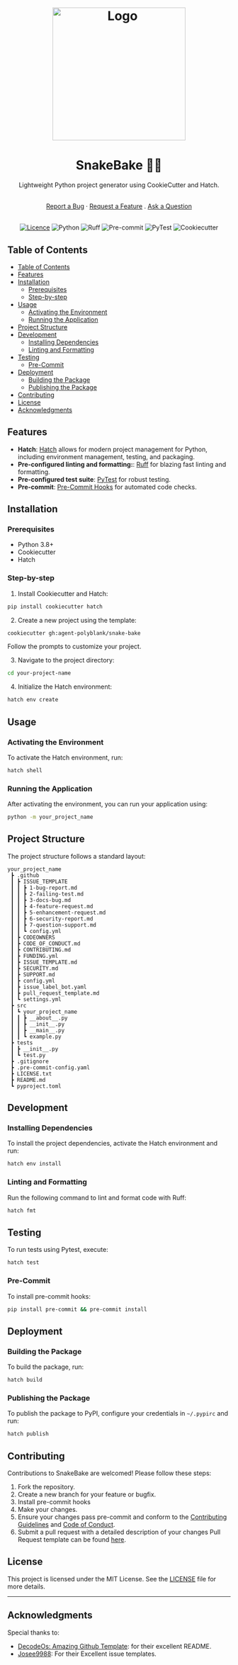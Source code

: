 <h1 align="center">
  <a href="https://github.com/agent-polyblank/snake-bake">
    <img src="./assets/logo.jpeg" alt="Logo" width="300" height="300">
  </a>
</h1>

<div align="center">
  <h1>SnakeBake 🐍🥧</h1>
  <p>Lightweight Python project generator using CookieCutter and Hatch.</p>
  <br />
  <a href="https://github.com/agent-polyblank/snake-bake/issues/new?assignees=&labels=bug&template=1-bug-report.md&title=bug%3A+">Report a Bug</a>
  ·
  <a href="https://github.com/agent-polyblank/snake-bake/issues/new?assignees=&labels=enhancement&template=4-feature-request.md&title=feat%3A+">Request a Feature</a>
  .
  <a href="https://github.com/agent-polyblank/snake-bake/discussions">Ask a Question</a>
<br />
</div>

<div align="center">

<br />

[![Licence](https://img.shields.io/github/license/Ileriayo/markdown-badges?style=for-the-badge)](./LICENSE)
![Python](https://img.shields.io/badge/python-3670A0?style=for-the-badge&logo=python&logoColor=ffdd54)
![Ruff](https://img.shields.io/badge/ruff-3670A0?style=for-the-badge&logo=ruff&logoColor=d7ff64)
![Pre-commit](https://img.shields.io/badge/pre--commit-3670A0?style=for-the-badge&logo=pre-commit&logoColor=fab040)
![PyTest](https://img.shields.io/badge/pytest-3670A0?style=for-the-badge&logo=pytest&logoColor=0a9edc)
![Cookiecutter](https://img.shields.io/badge/cookiecutter-3670A0?style=for-the-badge&logo=cookiecutter&logoColor=d4aa00)

</div>

## Table of Contents

- [Table of Contents](#table-of-contents)
- [Features](#features)
- [Installation](#installation)
  - [Prerequisites](#prerequisites)
  - [Step-by-step](#step-by-step)
- [Usage](#usage)
  - [Activating the Environment](#activating-the-environment)
  - [Running the Application](#running-the-application)
- [Project Structure](#project-structure)
- [Development](#development)
  - [Installing Dependencies](#installing-dependencies)
  - [Linting and Formatting](#linting-and-formatting)
- [Testing](#testing)
  - [Pre-Commit](#pre-commit)
- [Deployment](#deployment)
  - [Building the Package](#building-the-package)
  - [Publishing the Package](#publishing-the-package)
- [Contributing](#contributing)
- [License](#license)
- [Acknowledgments](#acknowledgments)

## Features

- **Hatch**: [Hatch](https://hatch.pypa.io/latest/) allows for modern project management for Python, including environment management, testing, and packaging.
- **Pre-configured linting and formatting:**: [Ruff](https://docs.astral.sh/ruff/) for blazing fast linting and formatting.
- **Pre-configured test suite**: [PyTest](https://docs.pytest.org/en/8.2.x/) for robust testing.
- **Pre-commit**: [Pre-Commit Hooks](https://pre-commit.com/) for automated code checks.

## Installation

### Prerequisites

- Python 3.8+
- Cookiecutter
- Hatch

### Step-by-step

1. Install Cookiecutter and Hatch:

```bash
pip install cookiecutter hatch
```

2. Create a new project using the template:

```bash
cookiecutter gh:agent-polyblank/snake-bake
```

Follow the prompts to customize your project.

3. Navigate to the project directory:

```bash
cd your-project-name
```

4. Initialize the Hatch environment:

```bash
hatch env create
```

## Usage

### Activating the Environment

To activate the Hatch environment, run:

```bash
hatch shell
```


### Running the Application

After activating the environment, you can run your application using:

```bash
python -m your_project_name
```

## Project Structure

The project structure follows a standard layout:

```
your_project_name
 ┣ .github
 ┃ ┣ ISSUE_TEMPLATE
 ┃ ┃ ┣ 1-bug-report.md
 ┃ ┃ ┣ 2-failing-test.md
 ┃ ┃ ┣ 3-docs-bug.md
 ┃ ┃ ┣ 4-feature-request.md
 ┃ ┃ ┣ 5-enhancement-request.md
 ┃ ┃ ┣ 6-security-report.md
 ┃ ┃ ┣ 7-question-support.md
 ┃ ┃ ┗ config.yml
 ┃ ┣ CODEOWNERS
 ┃ ┣ CODE_OF_CONDUCT.md
 ┃ ┣ CONTRIBUTING.md
 ┃ ┣ FUNDING.yml
 ┃ ┣ ISSUE_TEMPLATE.md
 ┃ ┣ SECURITY.md
 ┃ ┣ SUPPORT.md
 ┃ ┣ config.yml
 ┃ ┣ issue_label_bot.yaml
 ┃ ┣ pull_request_template.md
 ┃ ┗ settings.yml
 ┣ src
 ┃ ┗ your_project_name
 ┃ ┃ ┣ __about__.py
 ┃ ┃ ┣ __init__.py
 ┃ ┃ ┣ __main__.py
 ┃ ┃ ┗ example.py
 ┣ tests
 ┃ ┣ __init__.py
 ┃ ┗ test.py
 ┣ .gitignore
 ┣ .pre-commit-config.yaml
 ┣ LICENSE.txt
 ┣ README.md
 ┗ pyproject.toml
```

## Development

### Installing Dependencies

To install the project dependencies, activate the Hatch environment and run:

```bash
hatch env install
```

### Linting and Formatting

Run the following command to lint and format code with Ruff:

```bash
hatch fmt
```
## Testing

To run tests using Pytest, execute:

```bash
hatch test
```

### Pre-Commit

To install pre-commit hooks:

```bash
pip install pre-commit && pre-commit install
```

## Deployment

### Building the Package

To build the package, run:

```bash
hatch build
```

### Publishing the Package

To publish the package to PyPI, configure your credentials in `~/.pypirc` and run:

```bash
hatch publish
```

## Contributing

Contributions to SnakeBake are welcomed! Please follow these steps:

1. Fork the repository.
2. Create a new branch for your feature or bugfix.
3. Install pre-commit hooks
4. Make your changes.
5. Ensure your changes pass pre-commit and conform to the [Contributing Guidelines](./.github/CONTRIBUTING.md) and [Code of Conduct](./.github/CODE_OF_CONDUCT.md).
6. Submit a pull request with a detailed description of your changes Pull Request template can be found [here](./.github/pull_request_template.md).

## License

This project is licensed under the MIT License. See the [LICENSE](LICENSE) file for more details.

---


## Acknowledgments

Special thanks to:

* [DecodeOs: Amazing Github Template](https://github.com/dec0dOS/amazing-github-template): for their excellent README.
* [Josee9988](project-template): For their Excellent issue templates.

